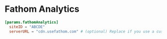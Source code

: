 # Fathom Analytics

```toml
[params.fathomAnalytics]
  siteID = "ABCDE"
  serverURL = "cdn.usefathom.com" # (optional) Replace if you use a custom domain
```